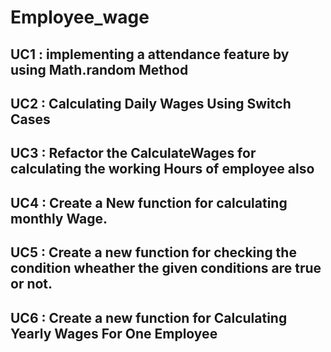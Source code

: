 # Employee_wage

UC1 : implementing a attendance feature by using Math.random Method
----------------------------------------------------------------
UC2 : Calculating Daily Wages Using Switch Cases 
----------------------------------------------------------------
UC3 : Refactor the CalculateWages for calculating the working Hours of employee also 
----------------------------------------------------------------
UC4 : Create a New function for calculating monthly Wage.
----------------------------------------------------------------
UC5 : Create a new function for checking the condition wheather the given conditions are true or not.
----------------------------------------------------------------
UC6 : Create a new function for Calculating Yearly Wages For One Employee
----------------------------------------------------------------